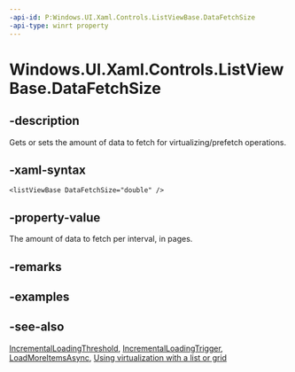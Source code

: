 ```yaml
---
-api-id: P:Windows.UI.Xaml.Controls.ListViewBase.DataFetchSize
-api-type: winrt property
---
```


<!-- Property syntax
public double DataFetchSize { get;  set; }
-->

# Windows.UI.Xaml.Controls.ListViewBase.DataFetchSize

## -description
Gets or sets the amount of data to fetch for virtualizing/prefetch operations.



## -xaml-syntax
```xaml
<listViewBase DataFetchSize="double" />
```


## -property-value
The amount of data to fetch per interval, in pages. 
<!--Should define "pages" believe has to do with viewport size within scrollbar.-->

## -remarks

## -examples

## -see-also
[IncrementalLoadingThreshold](listviewbase_incrementalloadingthreshold.md), [IncrementalLoadingTrigger](incrementalloadingtrigger.md), [LoadMoreItemsAsync](listviewbase_loadmoreitemsasync_1264491126.md), [Using virtualization with a list or grid](/previous-versions/windows/apps/hh780657(v=win.10))

